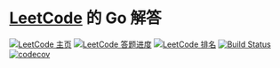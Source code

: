 # [LeetCode](https://leetcode.com) 的 Go 解答

[![LeetCode 主页](https://img.shields.io/badge/LeetCode-%s-blue.svg)](https://leetcode.com/%s/)
[![LeetCode 答题进度](https://img.shields.io/badge/Progress-%d%%25-blue.svg)](https://leetcode.com/%s/)
[![LeetCode 排名](https://img.shields.io/badge/Ranking-%d-blue.svg)](https://leetcode.com/%s/)
[![Build Status](https://www.travis-ci.org/aQuaYi/LeetCode-in-Go.svg?branch=master)](https://www.travis-ci.org/aQuaYi/LeetCode-in-Go)
[![codecov](https://codecov.io/gh/aQuaYi/LeetCode-in-Go/branch/master/graph/badge.svg)](https://codecov.io/gh/aQuaYi/LeetCode-in-Go)
